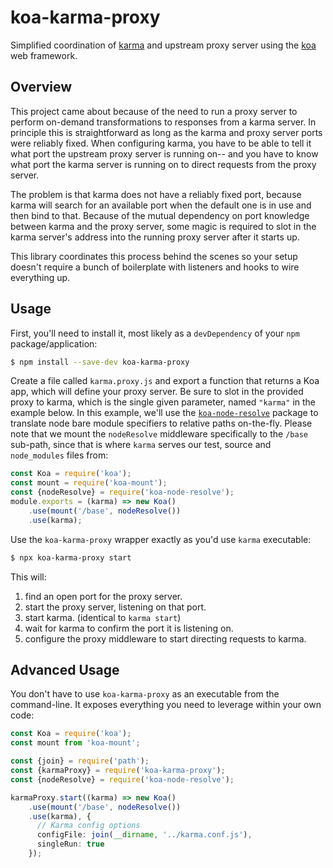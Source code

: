 # koa-karma-proxy

Simplified coordination of [karma](https://karma-runner.github.io/) and upstream proxy server using the [koa](https://koajs.com) web framework.

## Overview

This project came about because of the need to run a proxy server to perform on-demand transformations to responses from a karma server.  In principle this is straightforward as long as the karma and proxy server ports were reliably fixed.  When configuring karma, you have to be able to tell it what port the upstream proxy server is running on-- and you have to know what port the karma server is running on to direct requests from the proxy server.

The problem is that karma does not have a reliably fixed port, because karma will search for an available port when the default one is in use and then bind to that.  Because of the  mutual dependency on port knowledge between karma and the proxy server, some magic is required to slot in the karma server's address into the running proxy server after it starts up.

This library coordinates this process behind the scenes so your setup doesn't require a bunch of boilerplate with listeners and hooks to wire everything up.

## Usage

First, you'll need to install it, most likely as a `devDependency` of your `npm` package/application:

```sh
$ npm install --save-dev koa-karma-proxy
```

Create a file called `karma.proxy.js` and export a function that returns a Koa app, which will define your proxy server.  Be sure to slot in the provided proxy to karma, which is the single given parameter, named `"karma"` in the example below.  In this example, we'll use the [`koa-node-resolve`](https://github.com/Polymer/koa-node-resolve) package to translate node bare module specifiers to relative paths on-the-fly.  Please note that we mount the `nodeResolve` middleware specifically to the `/base` sub-path, since that is where `karma` serves our test, source and `node_modules` files from:

```js
const Koa = require('koa');
const mount = require('koa-mount');
const {nodeResolve} = require('koa-node-resolve');
module.exports = (karma) => new Koa()
    .use(mount('/base', nodeResolve())
    .use(karma);
```

Use the `koa-karma-proxy` wrapper exactly as you'd use `karma` executable:

```sh
$ npx koa-karma-proxy start
```

This will:

1. find an open port for the proxy server.
2. start the proxy server, listening on that port.
3. start karma.  (identical to `karma start`)
4. wait for karma to confirm the port it is listening on.
5. configure the proxy middleware to start directing requests to karma.

## Advanced Usage

You don't have to use `koa-karma-proxy` as an executable from the command-line.  It exposes everything you need to leverage within your own code:

```ts
const Koa = require('koa');
const mount from 'koa-mount';

const {join} = require('path');
const {karmaProxy} = require('koa-karma-proxy');
const {nodeResolve} = require('koa-node-resolve');

karmaProxy.start((karma) => new Koa()
    .use(mount('/base', nodeResolve())
    .use(karma), {
      // Karma config options
      configFile: join(__dirname, '../karma.conf.js'),
      singleRun: true
    });
```
